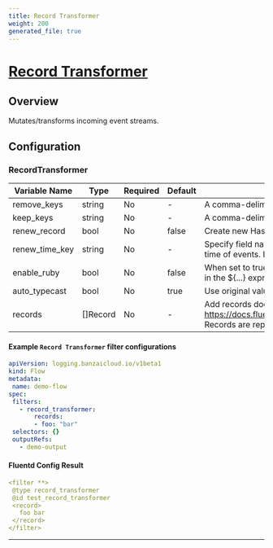 ```yaml
---
title: Record Transformer
weight: 200
generated_file: true
---
```


# [Record Transformer](https://docs.fluentd.org/filter/record_transformer)
## Overview
 Mutates/transforms incoming event streams.

## Configuration
### RecordTransformer
| Variable Name | Type | Required | Default | Description |
|---|---|---|---|---|
| remove_keys | string | No | - | A comma-delimited list of keys to delete<br> |
| keep_keys | string | No | - | A comma-delimited list of keys to keep.<br> |
| renew_record | bool | No |  false | Create new Hash to transform incoming data <br> |
| renew_time_key | string | No | - | Specify field name of the record to overwrite the time of events. Its value must be unix time.<br> |
| enable_ruby | bool | No |  false | When set to true, the full Ruby syntax is enabled in the ${...} expression. <br> |
| auto_typecast | bool | No |  true | Use original value type. <br> |
| records | []Record | No | - | Add records docs at: https://docs.fluentd.org/filter/record_transformer<br>Records are represented as maps: `key: value`<br> |
 #### Example `Record Transformer` filter configurations
 ```yaml
apiVersion: logging.banzaicloud.io/v1beta1
kind: Flow
metadata:
  name: demo-flow
spec:
  filters:
    - record_transformer:
        records:
        - foo: "bar"
  selectors: {}
  outputRefs:
    - demo-output
 ```

 #### Fluentd Config Result
 ```yaml
<filter **>
  @type record_transformer
  @id test_record_transformer
  <record>
    foo bar
  </record>
</filter>
 ```

---
